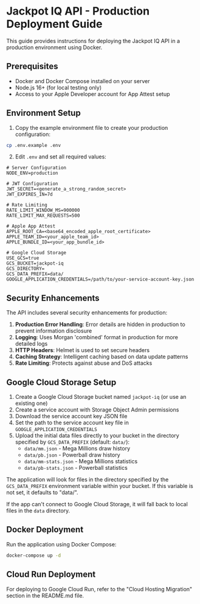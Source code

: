 # Jackpot IQ API - Production Deployment Guide

This guide provides instructions for deploying the Jackpot IQ API in a production environment using Docker.

## Prerequisites

- Docker and Docker Compose installed on your server
- Node.js 16+ (for local testing only)
- Access to your Apple Developer account for App Attest setup

## Environment Setup

1. Copy the example environment file to create your production configuration:

```bash
cp .env.example .env
```

2. Edit `.env` and set all required values:

```
# Server Configuration
NODE_ENV=production

# JWT Configuration
JWT_SECRET=<generate_a_strong_random_secret>
JWT_EXPIRES_IN=7d

# Rate Limiting
RATE_LIMIT_WINDOW_MS=900000
RATE_LIMIT_MAX_REQUESTS=500

# Apple App Attest
APPLE_ROOT_CA=<base64_encoded_apple_root_certificate>
APPLE_TEAM_ID=<your_apple_team_id>
APPLE_BUNDLE_ID=<your_app_bundle_id>

# Google Cloud Storage
USE_GCS=true
GCS_BUCKET=jackpot-iq
GCS_DIRECTORY=
GCS_DATA_PREFIX=data/
GOOGLE_APPLICATION_CREDENTIALS=/path/to/your-service-account-key.json
```

## Security Enhancements

The API includes several security enhancements for production:

1. **Production Error Handling**: Error details are hidden in production to prevent information disclosure
2. **Logging**: Uses Morgan 'combined' format in production for more detailed logs
3. **HTTP Headers**: Helmet is used to set secure headers
4. **Caching Strategy**: Intelligent caching based on data update patterns
5. **Rate Limiting**: Protects against abuse and DoS attacks

## Google Cloud Storage Setup

1. Create a Google Cloud Storage bucket named `jackpot-iq` (or use an existing one)
2. Create a service account with Storage Object Admin permissions
3. Download the service account key JSON file
4. Set the path to the service account key file in `GOOGLE_APPLICATION_CREDENTIALS`
5. Upload the initial data files directly to your bucket in the directory specified by `GCS_DATA_PREFIX` (default: `data/`):
   - `data/mm.json` - Mega Millions draw history
   - `data/pb.json` - Powerball draw history
   - `data/mm-stats.json` - Mega Millions statistics
   - `data/pb-stats.json` - Powerball statistics

The application will look for files in the directory specified by the `GCS_DATA_PREFIX` environment variable within your bucket. If this variable is not set, it defaults to "data/".

If the app can't connect to Google Cloud Storage, it will fall back to local files in the `data` directory.

## Docker Deployment

Run the application using Docker Compose:

```bash
docker-compose up -d
```

## Cloud Run Deployment

For deploying to Google Cloud Run, refer to the "Cloud Hosting Migration" section in the README.md file.
